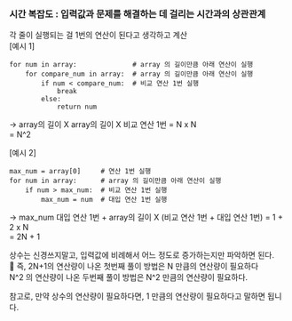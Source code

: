 ### 시간 복잡도 : 입력값과 문제를 해결하는 데 걸리는 시간과의 상관관계

각 줄이 실행되는 걸 1번의 연산이 된다고 생각하고 계산<br/>
[예시 1]
```
for num in array:              # array 의 길이만큼 아래 연산이 실행
    for compare_num in array:  # array 의 길이만큼 아래 연산이 실행
        if num < compare_num:  # 비교 연산 1번 실행
            break
        else:
            return num
```
-> array의 길이 X array의 길이 X 비교 연산 1번 =  N x N<br/>
= N^2<br/>

[예시 2]
```
max_num = array[0]     # 연산 1번 실행
for num in array:      # array 의 길이만큼 아래 연산이 실행
    if num > max_num:  # 비교 연산 1번 실행
	    max_num = num  # 대입 연산 1번 실행
```
-> max_num 대입 연산 1번 + array의 길이 X (비교 연산 1번 + 대입 연산 1번) = 1 + 2 x N<br/>
= 2N + 1<br/>

상수는 신경쓰지말고, 입력값에 비례해서 어느 정도로 증가하는지만 파악하면 된다.<br/>
📍 즉, 2N+1의 연산량이 나온 첫번째 풀이 방법은 N 만큼의 연산량이 필요하다<br/>
N^2 의 연산량이 나온 두번째 풀이 방법은 N^2 만큼의 연산량이 필요하다.<br/>

참고로, 만약 상수의 연산량이 필요하다면, 1 만큼의 연산량이 필요하다고 말하면 됩니다.